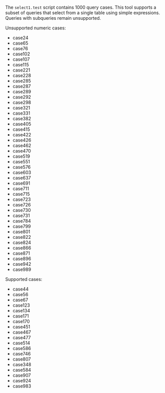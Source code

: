 The `select1.test` script contains 1000 query cases. This tool supports a subset of
queries that select from a single table using simple expressions. Queries with
subqueries remain unsupported.

Unsupported numeric cases:
- case24
- case65
- case76
- case102
- case107
- case115
- case221
- case228
- case285
- case287
- case289
- case292
- case298
- case321
- case331
- case382
- case405
- case415
- case422
- case426
- case462
- case470
- case519
- case551
- case576
- case603
- case637
- case691
- case711
- case715
- case723
- case726
- case730
- case731
- case784
- case799
- case801
- case822
- case824
- case866
- case871
- case896
- case942
- case989

Supported cases:
- case44
- case56
- case67
- case123
- case134
- case171
- case170
- case451
- case467
- case477
- case514
- case586
- case746
- case807
- case348
- case584
- case907
- case924
- case983
